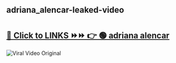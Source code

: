 
 ## adriana_alencar-leaked-video 

# <h2><a href="https://clipsfans.com/adriana_alencar&ref=git">🔗 Click to LINKS ⏩⏩ 👉 🟢 adriana alencar </a></h2>

<a href="https://clipsfans.com/adriana_alencar&ref=git" rel="nofollow" data-target="animated-image.originalLink"><img src="https://i.ibb.co.com/xMMVF88/686577567.gif" alt="Viral Video Original" style="max-width: 100%; display: inline-block;" data-target="animated-image.originalImage"></a>
